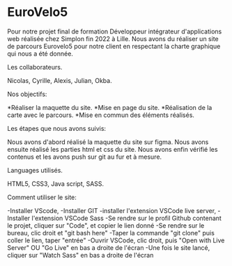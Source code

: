 # EuroVelo5

Pour notre projet final de formation Développeur intégrateur d'applications web réalisée chez Simplon fin 2022 à Lille. Nous avons du réaliser un site de parcours Eurovelo5 pour notre client en respectant la charte graphique qui nous a été donnée.

Les collaborateurs.

Nicolas, Cyrille, Alexis, Julian, Okba.

Nos objectifs:

*Réaliser la maquette du site.
*Mise en page du site.
*Réalisation de la carte avec le parcours.
*Mise en commun des éléments réalisés.

Les étapes que nous avons suivis:

Nous avons d'abord réalisé la maquette du site sur figma.
Nous avons ensuite réalisé les parties html et css du site.
Nous avons enfin vérifié les contenus et les avons push sur git au fur et à mesure.

Languages utilisés.

HTML5, CSS3, Java script, SASS.

Comment utiliser le site:

-Installer VScode, 
-Installer GIT
-installer l'extension VSCode live server,
-Installer l'extension VSCode Sass
-Se rendre sur le profil Github contenant le projet, cliquer sur "Code", et copier le lien donné
-Se rendre sur le bureau, clic droit et "git bash here"
-Taper la commande "git clone" puis coller le lien, taper "entrée"
-Ouvrir VSCode, clic droit, puis "Open with Live Server" OU "Go Live" en bas a droite de l'écran 
-Une fois le site lancé, cliquer sur "Watch Sass" en bas a droite de l'écran
